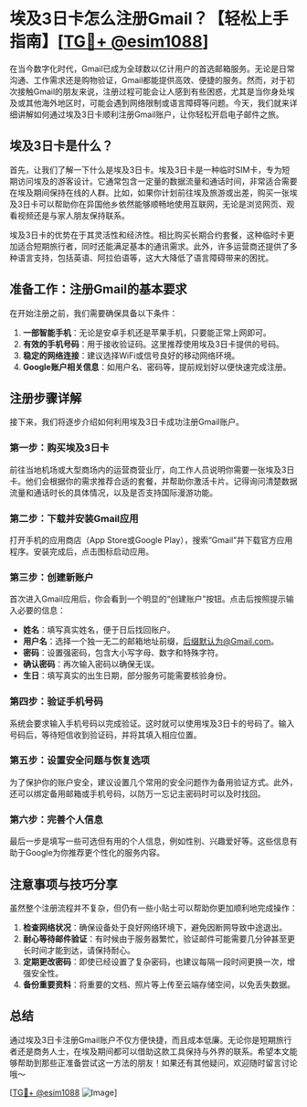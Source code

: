 # 埃及3日卡怎么注册Gmail？【轻松上手指南】[[TG💪+ @esim1088](https://t.me/s/esim1088)]

在当今数字化时代，Gmail已成为全球数以亿计用户的首选邮箱服务。无论是日常沟通、工作需求还是购物验证，Gmail都能提供高效、便捷的服务。然而，对于初次接触Gmail的朋友来说，注册过程可能会让人感到有些困惑，尤其是当你身处埃及或其他海外地区时，可能会遇到网络限制或语言障碍等问题。今天，我们就来详细讲解如何通过埃及3日卡顺利注册Gmail账户，让你轻松开启电子邮件之旅。

## 埃及3日卡是什么？

首先，让我们了解一下什么是埃及3日卡。埃及3日卡是一种临时SIM卡，专为短期访问埃及的游客设计。它通常包含一定量的数据流量和通话时间，非常适合需要在埃及期间保持在线的人群。比如，如果你计划前往埃及旅游或出差，购买一张埃及3日卡可以帮助你在异国他乡依然能够顺畅地使用互联网，无论是浏览网页、观看视频还是与家人朋友保持联系。

埃及3日卡的优势在于其灵活性和经济性。相比购买长期合约套餐，这种临时卡更加适合短期旅行者，同时还能满足基本的通讯需求。此外，许多运营商还提供了多种语言支持，包括英语、阿拉伯语等，这大大降低了语言障碍带来的困扰。

## 准备工作：注册Gmail的基本要求

在开始注册之前，我们需要确保具备以下条件：

1. **一部智能手机**：无论是安卓手机还是苹果手机，只要能正常上网即可。
2. **有效的手机号码**：用于接收验证码。这里推荐使用埃及3日卡提供的号码。
3. **稳定的网络连接**：建议选择WiFi或信号良好的移动网络环境。
4. **Google账户相关信息**：如用户名、密码等，提前规划好以便快速完成注册。

## 注册步骤详解

接下来，我们将逐步介绍如何利用埃及3日卡成功注册Gmail账户。

### 第一步：购买埃及3日卡

前往当地机场或大型商场内的运营商营业厅，向工作人员说明你需要一张埃及3日卡。他们会根据你的需求推荐合适的套餐，并帮助你激活卡片。记得询问清楚数据流量和通话时长的具体情况，以及是否支持国际漫游功能。

### 第二步：下载并安装Gmail应用

打开手机的应用商店（App Store或Google Play），搜索“Gmail”并下载官方应用程序。安装完成后，点击图标启动应用。

### 第三步：创建新账户

首次进入Gmail应用后，你会看到一个明显的“创建账户”按钮。点击后按照提示输入必要的信息：

- **姓名**：填写真实姓名，便于日后找回账户。
- **用户名**：选择一个独一无二的邮箱地址前缀，后缀默认为@Gmail.com。
- **密码**：设置强密码，包含大小写字母、数字和特殊字符。
- **确认密码**：再次输入密码以确保无误。
- **生日**：填写真实的出生日期，部分服务可能需要核验身份。

### 第四步：验证手机号码

系统会要求输入手机号码以完成验证。这时就可以使用埃及3日卡的号码了。输入号码后，等待短信收到验证码，并将其填入相应位置。

### 第五步：设置安全问题与恢复选项

为了保护你的账户安全，建议设置几个常用的安全问题作为备用验证方式。此外，还可以绑定备用邮箱或手机号码，以防万一忘记主密码时可以及时找回。

### 第六步：完善个人信息

最后一步是填写一些可选但有用的个人信息，例如性别、兴趣爱好等。这些信息有助于Google为你推荐更个性化的服务内容。

## 注意事项与技巧分享

虽然整个注册流程并不复杂，但仍有一些小贴士可以帮助你更加顺利地完成操作：

1. **检查网络状况**：确保设备处于良好网络环境下，避免因断网导致中途退出。
2. **耐心等待邮件验证**：有时候由于服务器繁忙，验证邮件可能需要几分钟甚至更长时间才能到达，请保持耐心。
3. **定期更改密码**：即使已经设置了复杂密码，也建议每隔一段时间更换一次，增强安全性。
4. **备份重要资料**：将重要的文档、照片等上传至云端存储空间，以免丢失数据。

## 总结

通过埃及3日卡注册Gmail账户不仅方便快捷，而且成本低廉。无论你是短期旅行者还是商务人士，在埃及期间都可以借助这款工具保持与外界的联系。希望本文能够帮助到那些正准备尝试这一方法的朋友！如果还有其他疑问，欢迎随时留言讨论哦～

[[TG💪+ @esim1088](https://t.me/s/esim1088) ![Image](https://i.postimg.cc/4NQfJmqS/Snipaste-2025-05-13-00-14-12.png)]